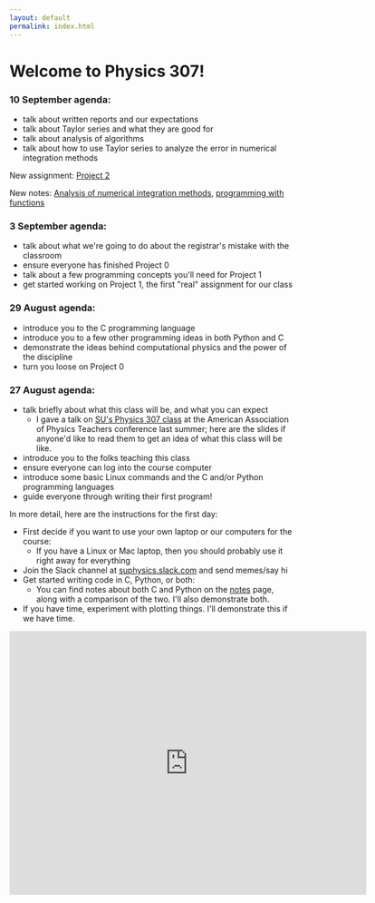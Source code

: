 ```yaml
---
layout: default
permalink: index.html
---
```


<h1> Welcome to Physics 307!</h1>

### 10 September agenda:

* talk about written reports and our expectations
* talk about Taylor series and what they are good for
* talk about analysis of algorithms
* talk about how to use Taylor series to analyze the error in numerical integration methods

New assignment: [Project 2](projects/hw2.pdf)

New notes: [Analysis of numerical integration methods](notes/integration-notes.pdf), [programming with functions](notes/function.html)

### 3 September agenda:

* talk about what we're going to do about the registrar's mistake with the classroom
* ensure everyone has finished Project 0
* talk about a few programming concepts you'll need for Project 1
* get started working on Project 1, the first "real" assignment for our class

### 29 August agenda:
* introduce you to the C programming language
* introduce you to a few other programming ideas in both Python and C
* demonstrate the ideas behind computational physics and the power of the discipline
* turn you loose on Project 0



### 27 August agenda:
* talk briefly about what this class will be, and what you can expect
  * I gave a talk on [SU's Physics 307 class](aaptsummer2018.pdf) at the American Association of Physics Teachers conference last summer; here are the slides 
if anyone'd like to read them to get an idea of what this class will be like.
* introduce you to the folks teaching this class
* ensure everyone can log into the course computer
* introduce some basic Linux commands and the C and/or Python programming languages
* guide everyone through writing their first program!

In more detail, here are the instructions for the first day:

* First decide if you want to use your own laptop or our computers for the course:
  * If you have a Linux or Mac laptop, then you should probably use it right away for everything
* Join the Slack channel at [suphysics.slack.com](https://suphysics.slack.com) and send memes/say hi
* Get started writing code in C, Python, or both:
  * You can find notes about both C and Python on the [notes](notes/) page, along with a comparison of the two. I'll also demonstrate
    both.
* If you have time, experiment with plotting things. I'll demonstrate this if we have time. 


<iframe width="630" height="465" src="https://www.youtube.com/embed/W-csPZKAQc8" frameborder="0" allowfullscreen></iframe>
